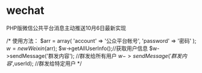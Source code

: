 wechat
======

PHP版微信公共平台消息主动推送10月6日最新实现

/*
使用方法：
 $arr = array(
	'account' => '公众平台帐号',
	'password' => '密码'
);
$w = new Weixin($arr);
$w->getAllUserInfo();//获取用户信息
$w->sendMessage('群发内容'); //群发给所有用户
$w->sendMessage('群发内容',$userId); //群发给特定用户
*/
